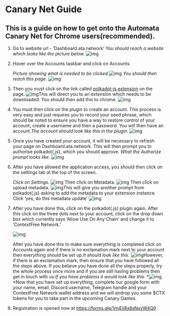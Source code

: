 # **Canary Net Guide**

## This is a guide on how to get onto the Automata Canary Net for Chrome users(recommended).

1. Go to website url - ‘Dashboard.ata.network‘
   *You should reach a website which looks like the picture below.* ![img](https://lh4.googleusercontent.com/AfyfULXVPqAnCPDTxqql1RIly8zR4y36EBpFhRtpyuby8rhnNlBMuGoZn3OtoHV4TQLDaUY1U-mkZ0tr4jeoPZH7hkfOHhbe3UNB-h1_6Fsl4638eg2-9PfZrGw5dlarcCqjD4pH=s0)

2. Hover over the Accounts taskbar and click on Accounts.
   
   *Picture showing what is needed to be clicked.*![img](https://lh5.googleusercontent.com/rBK0MBvG20Vny58OR1mlHL-tathc6jKwWk4XAmkF1Bpxu3FDKOKWFZP452AJtwDx5bONQdaYc5Lx54w_risIeVYTNCGMTCJ1860WgbclfHXuoIxAzIqWKGe1Y4qRDdXv6PGxSOrW=s0)
   *You should then reach this page.* ![img](https://lh3.googleusercontent.com/g9SA3wF7-ajb5ufLf6S77asPEyT41gIsv3zGh_bIVHDDeYBVHatDadYrrIjpQCJst7IMN9dxr_ICkPMe5FI9yUnJVKODtPTl0S3sN_nZ57DmQ5txo9fQ0ufTcYasJGgnGiw3tdlm=s0)

3. Then you must click on the link called [polkadot-js extension](https://chrome.google.com/webstore/detail/polkadot{js}-extension/mopnmbcafieddcagagdcbnhejhlodfdd) on the page. 
   ![img](https://lh4.googleusercontent.com/-RUYkqAU4K5AwwvT6YWwaCxyRW0wLBvblCo5qD8cHrpM7vdhkNaZthsC0yMx4ZhNoaoAhXOlEDwdoFDFk1cpzQDhuny25dOKZsFq0q57KYZSer2S5C9aewa9ZXvxWEa4bCAmiIO5=s0)This will direct you to an extension which needs to be downloaded. You should then add this to chrome. ![img](https://lh3.googleusercontent.com/TTrdCWUBYRO2zQ3HMNbowDO5xBdpV0AYsDBqn-bsUtJo5iTYRTJ1MAH9bPd-K57eJshDQOI2E5zn2P5YCu-Uf2124ntb57K0EuwsiweBvkOSE6Y9T3Sz7U9NAK7xlIq5rdzU5h8o=s0)

4. You must then click on the plugin to create an account. This process is very easy and just requires you to record your seed phrase, which should be noted to ensure you have a way to restore control of your account, create a username and then a password. You will then have an account.*The account should look like this in the plugin.* ![img](https://lh3.googleusercontent.com/FH_l2uUrM8Js6g9vH_06-Mg1hD7QruPT7FM4ve6CFZlMAVjtbjBwsluAVK0FnsWppwQSGWn_XtoPhQCSgInPTr5Yu4xvLnVLkEvCqPVyr0IQMxwJsx4bGLO3cRnUjgT_8w-DfdhO=s0)

5. Once you have created your account, it will be necessary to refresh your page on Dashboard.ata.network. This will then prompt you to authorise polkadot{.js}, which you should approve. *What the Authorize prompt looks like.* ![img](https://lh4.googleusercontent.com/5CMLfvyJUYByNx2fByVa3r-BY50LEoKJQmbjSEK1NYTzT8AVdXFQz0uQKnNw3IqaqJOSKfGDosye0V41uIeN9Lrl48r_5r72JJqE7JTRLcjmsTB9UdocQaJYoapgmVmMHd3wWKLd=s0)

6. After you have allowed the application access, you should then click on the settings tab at the top of the screen. 

   *Click on Settings.*
   ![img](https://lh6.googleusercontent.com/WYw9fBVCaqQ_FyZ4Oa6etI24YFFcNt-trUJQj5y7cPYtnUh8w48D1a5tkf00mkPC2JQusdSX3gy_OaQRFceT_4Q3pFCHBlsOZYXuuHSJX0OyxdZBcABexhahdzi2IIFvYm--HwwN=s0)
   Then click on Metadata.
   ![img](https://lh5.googleusercontent.com/d-DVJ8wnEn55ak2BKS6mwv7fDgjLVIbJZFVJNhQkhVlP8WTkqD6oNp6JbFoGKhXYbQsQ4rPpgwn3yNOiqRtybdznFuy6kZH9TWqJT_4xSHr98U20xBOq5ALbNCLjg1C1PdnzGMxI=s0)
   Then click on upload metadata. ![img](https://lh3.googleusercontent.com/I6p6zxZh2_-pyr9fD6wEjKy_TlO_AnBjC8cROMWn6TF0RrUAjaA7WZ8BVV_AzzN442YuKPrj2RD-6Tl8Zm7HMUBg0eAp9vtRcOW7ViD_pPgxD9G2IJYugpmh09OBmCz5xAKH9Fvj=s0)This will give you another prompt from polkadot{.js} asking to add the metadata to your extension instance. Click ‘yes, do this metadata update’
   ![img](https://lh6.googleusercontent.com/0ypfBXLgfXbMQFoMpFM0VoJprtMfm38gW_Q3mir_qJdxs7v5n36bb4q7iXEbRv56a2doVk8qMG8c_rcnVTl05KysaeOWbjWdTtX23tzhEfNSqUOXIJmj4PjxbG5plCFtCDv-GC-O=s0)

7. After you have done this, click on the polkadot{.js} plugin again. After this click on the three dots next to your account, click on the drop down box which currently says ‘Allow Use On Any Chain’ and change it to ‘ContextFree Network.’

   ![img](https://lh3.googleusercontent.com/wt48PW1NI3fg-ITzV5YDt8KfpVozZhr_cCbHLS35aIS6PJR99NN8jr4HaJWp3fMPzMLcNvtrmCjmzNkr9d6hdMM3x5neXJScA7-9Z0xfzhJ7ZOBH8ceAkEYmU6MMfss8LiAI1jvq=s0)

   After you have done this to make sure everything is completed click on Accounts again and if there is no exclamation mark next to your account then everything should be set up.*It should look like this.* 
   ![img](https://lh6.googleusercontent.com/OVNvzJe5j4pV99vAZ3gvxJXMf5crW_H8jyhZM6EHY_WUP8HDlq4kvsVpgKZPB9jE7KQ52byfAxaPWNDuPrOT2WAlInV-7FO_-yfVTpqhb-2k4V1O4EWmcdVCZpefrelYs70pRDKh=s0)However, if there is an exclamation mark, then ensure that you have followed all the steps above. If you believe you have done all the steps properly, try the whole process once more and if you are still having problems then get in touch with us.*If you have problems it would look like this.* 
   *![img](https://lh4.googleusercontent.com/CVF09H-SRmDggR37LbKAiWJkFuuBbsQcn3ccUiPpNOZO3zKFs2EMOGYdesIgsJgr8dF8OYDf_J60QWvTQWYZmQVBsW-EubM5ijWhABIwT0LzWrdoRS3774RX7i1AWQfQYNG8h8An=s0)*Now that you have set up everything, complete our google form with your name, email, Discord username, Telegram handle and your ContextFree Network wallet address and we will airdrop you some $CTX tokens for you to take part in the upcoming Canary Games.

8. Registration is opened now at https://forms.gle/VnjEjj8x8sNxvW4Q9 .















​       
